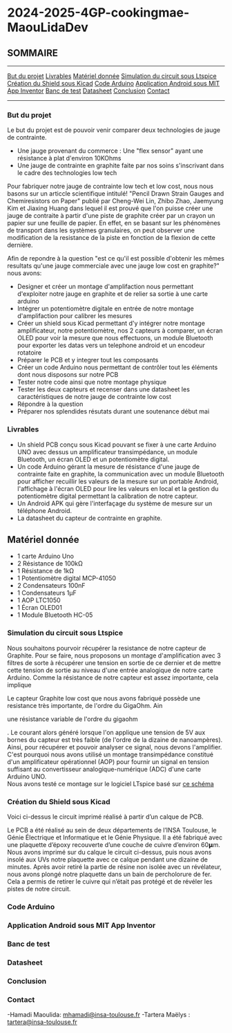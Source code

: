 # 2024-2025-4GP-cookingmae-MaouLidaDev

## SOMMAIRE
*** 
[But du projet](#but-du-projet)
[Livrables](#livrables)
[Matériel donnée](#matériel-donnée)
[Simulation du circuit sous Ltspice](#simulation-du-circuit-sous-ltspice)
[Création du Shield sous Kicad](#création-du-shield-sous-kicad)
[Code Arduino](#code-arduino)
[Application Android sous MIT App Inventor](#application-android-sous-mit-app-inventor)
[Banc de test](#banc-de-test)
[Datasheet](#datasheet)
[Conclusion](#conclusion)
[Contact](#contact)
***  

### But du projet

Le but du projet est de pouvoir venir comparer deux technologies de jauge de contrainte.
* Une jauge provenant du commerce : Une "flex sensor" ayant une résistance à plat d'environ 10KOhms
* Une jauge de contrainte en graphite faite par nos soins s'inscrivant dans le cadre des technologies low tech

Pour fabriquer notre jauge de contrainte low tech et low cost, nous nous basons sur un articcle scientifique intitulé! "Pencil Drawn Strain Gauges and Chemiresistors on Paper" publié par Cheng-Wei Lin, Zhibo Zhao, Jaemyung Kim et Jiaxing Huang dans lequel il est prouvé que l'on puisse créer une jauge de contraite à partir d'une piste de graphite créer par un crayon un papier sur une feuille de papier. En effet, en se basant sur les phénomènes de transport dans les systèmes granulaires, on peut observer une modification de la resistance de la piste en fonction de la flexion de cette dernière. 

Afin de repondre à la question "est ce qu'il est possible d'obtenir les mêmes resultats qu'une jauge commerciale avec une jauge low cost en graphite?" nous avons: 
* Designer et créer un montage d'amplifaction nous permettant d'exploiter notre jauge en graphite et de relier sa sortie à une carte arduino
* Intégrer un potentiomètre digitale en entrée de notre montage d'amplifaction pour calibrer les mesures
* Créer un shield sous Kicad permettant d'y intégrer notre montage amplificateur, notre potentiomètre, nos 2 capteurs à comparer, un écran OLED pour voir la mesure que nous effectuons, un module Bluetooth pour exporter les datas vers un telephone android et un encodeur rotatoire
* Préparer le PCB et y integrer tout les composants 
* Créer un code Arduino nous permettant de contrôler tout les éléments dont nous disposons sur notre PCB
* Tester notre code ainsi que notre montage physique 
* Tester les deux capteurs et recenser dans une datasheet les caractéristiques de notre jauge de contrainte low cost
* Répondre à la question 
* Préparer nos splendides résutats durant une soutenance début mai


### Livrables

* Un shield PCB conçu sous Kicad pouvant se fixer à une carte Arduino UNO avec dessus un amplificateur transimpédance, un module Bluetooth, un écran OLED et un potentiomètre digital.
* Un code Arduino gérant la mesure de résistance d'une jauge de contrainte faite en graphite, la communication avec un module Bluetooth pour afficher recuillir les valeurs de la mesure sur un portable Android, l'affichage à l'écran OLED pour lire les valeurs en local et la gestion du potentiomètre digital permettant la calibration de notre capteur.
* Un Android APK qui gère l'interfaçage du système de mesure sur un téléphone Android.
* La datasheet du capteur de contrainte en graphite.

## Matériel donnée 

* 1 carte Arduino Uno
* 2 Résistance de 100kΩ
* 1 Résistance de 1kΩ
* 1 Potentiomètre digital MCP-41050
* 2 Condensateurs 100nF
* 1 Condensateurs 1µF
* 1 AOP LTC1050
* 1 Écran OLED01
* 1 Module Bluetooth HC-05

### Simulation du circuit sous Ltspice

Nous souhaitons pourvoir récupérer la resistance de notre capteur de Graphite. Pour se faire, nous proposons un montage d'amplification avec 3 filtres de sorte à récupérer une tension en sortie de ce dernier et de mettre cette tension de sortie au niveau d'une entrée analogique de notre carte Arduino. 
Comme la résistance de notre capteur est assez importante, cela implique 

Le capteur Graphite low cost que nous avons fabriqué possède une resistance très importante, de l'ordre du GigaOhm. Ain

une résistance variable de l'ordre du gigaohm


. Le courant alors généré lorsque l'on applique une tension de 5V aux bornes du capteur est très faible (de l'ordre de la dizaine de nanoampères). Ainsi, pour récupérer et pouvoir analyser ce signal, nous devons l'amplifier. C'est pourquoi nous avons utilisé un montage transimpédance constitué d'un amplificateur opérationnel (AOP) pour fournir un signal en tension suffisant au convertisseur analogique-numérique (ADC) d'une carte Arduino UNO. \
Nous avons testé ce montage sur le logiciel LTspice basé sur [ce schéma](https://github.com/MOSH-Insa-Toulouse/2024-2025-4GP-cookingmae-MaouLidaDev/blob/main/Images/SchemaLTSpice.png) 


### Création du Shield sous Kicad

Voici ci-dessus le circuit imprimé réalisé à partir d’un calque de PCB.

Le PCB a été réalisé au sein de deux départements de l’INSA Toulouse, le Génie Électrique et Informatique et le Génie Physique. Il a été fabriqué avec une plaquette d’époxy recouverte d’une couche de cuivre d’environ 60𝝻m. Nous avons imprimé sur du calque le circuit ci-dessus, puis nous avons insolé aux UVs notre plaquette avec ce calque pendant une dizaine de minutes. Après avoir retiré la partie de résine non isolée avec un révélateur, nous avons plongé notre plaquette dans un bain de percholorure de fer. Cela a permis de retirer le cuivre qui n’était pas protégé et de révéler les pistes de notre circuit.

### Code Arduino 

### Application Android sous MIT App Inventor

### Banc de test

### Datasheet 

### Conclusion

### Contact

-Hamadi Maoulida: mhamadi@insa-toulouse.fr
-Tartera Maëlys : tartera@insa-toulouse.fr

